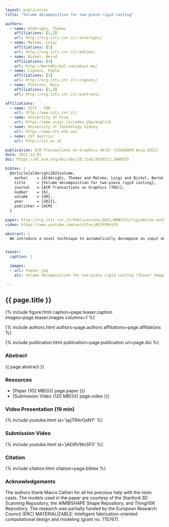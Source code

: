 ```yaml
---
layout: publication
title: "Volume decomposition for two-piece rigid casting"

authors:
  - name: Alderighi, Thomas
    affiliations: [1,2]
    url: http://vcg.isti.cnr.it/~alderighi/
  - name: Malomo, Luigi
    affiliations: [1]
    url: http://vcg.isti.cnr.it/~malomo/
  - name: Bickel, Bernd
    affiliations: [4]
    url: http://berndbickel.com/about-me/
  - name: Cignoni, Paolo
    affiliations: [1]
    url: http://vcg.isti.cnr.it/~cignoni/
  - name: Pietroni, Nico
    affiliations: [1,3]
    url: http://vcg.isti.cnr.it/~pietroni/

affiliations:
  - name: ISTI - CNR
    url: http://www.isti.cnr.it/
  - name: University of Pisa
    url: https://www.unipi.it/index.php/english
  - name: University of Technology Sidney
    url: https://www.uts.edu.au/	
  - name: IST Austria
    url: http://ist.ac.at

publication: ACM Transactions on Graphics 40(6) (SIGGRAPH Asia 2021)
date: 2021-12-01
doi: https://dl.acm.org/doi/abs/10.1145/3478513.3480555

bibtex: |
  @article{alderighi2021volume,
    author    = {Alderighi, Thomas and Malomo, Luigi and Bickel, Bernd and Cignoni, Paolo and Pietroni, Nico},
    title     = {Volume decomposition for two-piece rigid casting},
    journal   = {ACM Transactions on Graphics (TOG)},
    number    = {6},
    volume    = {40},
    year      = {2021},
    publisher = {ACM}
  }

paper: http://vcg.isti.cnr.it/Publications/2021/AMBCP21/rigidmolds-authorversion.pdf
video: https://www.youtube.com/watch?v=jAEtRVMoSF0

abstract: |
  We introduce a novel technique to automatically decompose an input object's volume into a set of parts that can be represented by two opposite height fields. Such decomposition enables the manufacturing of individual parts using two-piece reusable rigid molds. Our decomposition strategy relies on a new energy formulation that utilizes a pre-computed signal on the mesh volume representing the accessibility for a predefined set of extraction directions. Thanks to this novel formulation, our method allows for efficient optimization of a fabrication-aware partitioning of volumes in a completely automatic way. We demonstrate the efficacy of our approach by generating valid volume partitionings for a wide range of complex objects and physically reproducing several of them.


teaser:
  caption: |

  images:
  - url: teaser.jpg
    alt: Volume decomposition for two-piece rigid casting (Teaser Image)

---
```


## {{ page.title }}

{% include figure.html caption=page.teaser.caption images=page.teaser.images columns=1 %}

{% include authors.html authors=page.authors affiliations=page.affiliations %}

{% include publication.html publication=page.publication url=page.doi %}

### Abstract

{{ page.abstract }}

### Resources

* [Paper (102 MB)]({{ page.paper }})
* [Submission Video (120 MB)]({{ page.video }})

<!--
* [Official publisher page]({{page.doi}}) &nbsp; [![ACM](ACM_logo.svg){: width="40x"}]({{page.doi}})
-->

### Video Presentation (19 min)

{% include youtube.html id='spjTRArOeNY' %}

### Submission Video

{% include youtube.html id='jAEtRVMoSF0' %}

### Citation

{% include citation.html citation=page.bibtex %}


### Acknowledgements
The authors thank Marco Callieri for all his precious help with the resin casts. The models used in the paper are courtesy of the Stanford 3D Scanning Repository, the AIM@SHAPE Shape Repository, and Thingi10K Repository. The research was partially funded by the European Research Council (ERC) MATERIALIZABLE: Intelligent fabrication-oriented computational design and modeling (grant no. 715767).
